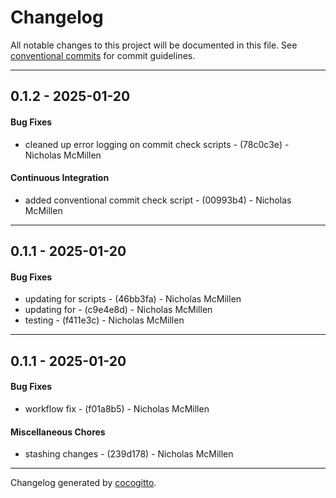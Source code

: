 # Changelog
All notable changes to this project will be documented in this file. See [conventional commits](https://www.conventionalcommits.org/) for commit guidelines.

- - -
## 0.1.2 - 2025-01-20
#### Bug Fixes
- cleaned up error logging on commit check scripts - (78c0c3e) - Nicholas McMillen
#### Continuous Integration
- added conventional commit check script - (00993b4) - Nicholas McMillen

- - -

## 0.1.1 - 2025-01-20
#### Bug Fixes
- updating for scripts - (46bb3fa) - Nicholas McMillen
- updating for - (c9e4e8d) - Nicholas McMillen
- testing - (f411e3c) - Nicholas McMillen

- - -

## 0.1.1 - 2025-01-20
#### Bug Fixes
- workflow fix - (f01a8b5) - Nicholas McMillen
#### Miscellaneous Chores
- stashing changes - (239d178) - Nicholas McMillen

- - -

Changelog generated by [cocogitto](https://github.com/cocogitto/cocogitto).